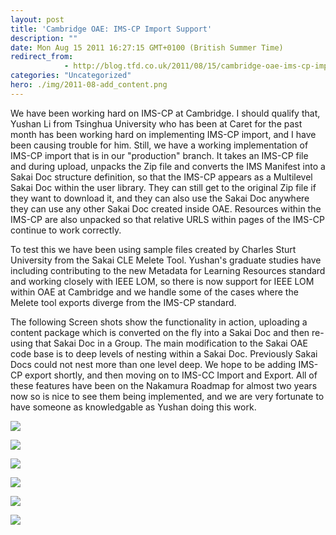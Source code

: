 ```yaml
---
layout: post
title: 'Cambridge OAE: IMS-CP Import Support'
description: ""
date: Mon Aug 15 2011 16:27:15 GMT+0100 (British Summer Time)
redirect_from: 
            - http://blog.tfd.co.uk/2011/08/15/cambridge-oae-ims-cp-import-support/
categories: "Uncategorized"
hero: ./img/2011-08-add_content.png
---
```

We have been working hard on IMS-CP at Cambridge. I should qualify that, Yushan Li from Tsinghua University who has been at Caret for the past month has been working hard on implementing IMS-CP import, and I have been causing trouble for him. Still, we have a working implementation of IMS-CP import that is in our "production" branch. It takes an IMS-CP file and during upload, unpacks the Zip file and converts the IMS Manifest into a Sakai Doc structure definition, so that the IMS-CP appears as a Multilevel Sakai Doc within the user library. They can still get to the original Zip file if they want to download it, and they can also use the Sakai Doc anywhere they can use any other Sakai Doc created inside OAE. Resources within the IMS-CP are also unpacked so that relative URLS within pages of the IMS-CP continue to work correctly.

To test this we have been using sample files created by Charles Sturt University from the Sakai CLE Melete Tool. Yushan's graduate studies have including contributing to the new Metadata for Learning Resources standard and working closely with IEEE LOM, so there is now support for IEEE LOM within OAE at Cambridge and we handle some of the cases where the Melete tool exports diverge from the IMS-CP standard.

The following Screen shots show the functionality in action, uploading a content package which is converted on the fly into a Sakai Doc and then re-using that Sakai Doc in a Group. The main modification to the Sakai OAE code base is to deep levels of nesting within a Sakai Doc. Previously Sakai Docs could not nest more than one level deep. We hope to be adding IMS-CP export shortly, and then moving on to IMS-CC Import and Export. All of these features have been on the Nakamura Roadmap for almost two years now so is nice to see them being implemented, and we are very fortunate to have someone as knowledgable as Yushan doing this work.

![](/img/2011/08/add_content.png)

![](/img/2011/08/select_ims_cp_from_local_disk.png)

![](/img/2011/08/ims_cp_in_library_as_sakaidoc_after_upload.png)

![](/img/2011/08/view_ims_cp_as_content_item.png)

![](/img/2011/08/embed_existing_ims-cp_as_sakai_doc.png)

![](/img/2011/08/ims_cp_pages_in_group.png)
